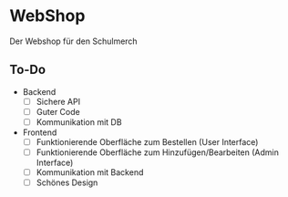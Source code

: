 # WebShop 

Der Webshop für den Schulmerch

## To-Do
- Backend
  - [ ] Sichere API
  - [ ] Guter Code
  - [ ] Kommunikation mit DB
- Frontend
  - [ ] Funktionierende Oberfläche zum Bestellen (User Interface)
  - [ ] Funktionierende Oberfläche zum Hinzufügen/Bearbeiten (Admin Interface)
  - [ ] Kommunikation mit Backend
  - [ ] Schönes Design